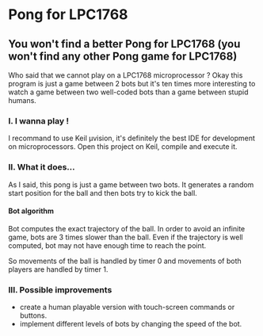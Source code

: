 # Pong for LPC1768

## You won't find a better Pong for LPC1768 (you won't find any other Pong game for LPC1768)

Who said that we cannot play on a LPC1768 microprocessor ? Okay this program is just a game between 2 bots but it's ten times more interesting to watch a game between two well-coded bots than a game between stupid humans. 

### I. I wanna play !
I recommand to use Keil µvision, it's definitely the best IDE for development on microprocessors. Open this project on Keil, compile and execute it. 

### II. What it does...
As I said, this pong is just a game between two bots. It generates a random start position for the ball and then bots try to kick the ball. 
#### Bot algorithm
Bot computes the exact trajectory of the ball. In order to avoid an infinite game, bots are 3 times slower than the ball. Even if the trajectory is well computed, bot may not have enough time to reach the point. 

So movements of the ball is handled by timer 0 and movements of both players are handled by timer 1. 

### III. Possible improvements
- create a human playable version with touch-screen commands or buttons.
- implement different levels of bots by changing the speed of the bot. 


